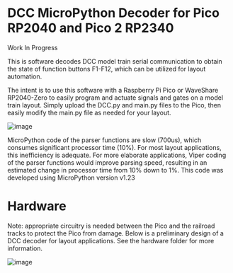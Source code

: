 # DCC MicroPython Decoder for Pico RP2040 and Pico 2 RP2340

Work In Progress

This is software decodes DCC model train serial communication to obtain the state of function buttons F1-F12, which can be utilized for layout automation.

The intent is to use this software with a Raspberry Pi Pico or WaveShare RP2040-Zero to easily program and actuate signals and gates on a model train layout. Simply upload the DCC.py and main.py files to the Pico, then easily modify the main.py file as needed for your layout.

![image](https://github.com/user-attachments/assets/4829c2e9-4373-4590-aa8f-723dc8c31514)

MicroPython code of the parser functions are slow (700us), which consumes significant processor time (10%). For most layout applications, this inefficiency is adequate.
For more elaborate applications, Viper coding of the parser functions would improve parsing speed, resulting in an estimated change in processor time from 10% down to 1%. This code was developed using MicroPython version v1.23

# Hardware

Note: appropriate circuitry is needed between the Pico and the railroad tracks to protect the Pico from damage. Below is a preliminary design of a DCC decoder for layout applications. See the hardware folder for more information.

![image](https://github.com/sk8board/DCC_MicroPython_Decoder_for_Pico_RP2040_and_Pico_2_RP2340/blob/main/hardware/RP2040%20DCC%20Encoder_bb.png)
